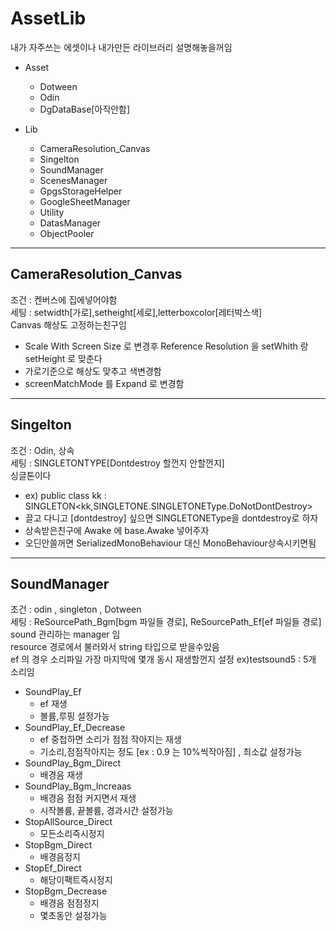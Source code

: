 # AssetLib  
내가 자주쓰는 에셋이나 내가만든 라이브러리 설명해놓을꺼임  


* Asset  
  * Dotween  
  * Odin  
  * DgDataBase[아직안함]  



* Lib  
  * CameraResolution_Canvas
  * Singelton  
  * SoundManager
  * ScenesManager  
  * GpgsStorageHelper
  * GoogleSheetManager  
  * Utility   
  * DatasManager   
  * ObjectPooler   
  
  
***
## CameraResolution_Canvas  
조건 : 켄버스에 집에넣어야함  
세팅 : setwidth[가로],setheight[세로],letterboxcolor[레터박스색]  
Canvas 해상도 고정하는친구임  
* Scale With Screen Size 로 변경후 Reference Resolution 을 setWhith 랑 setHeight 로 맞춘다  
* 가로기준으로 해상도 맞추고 색변경함  
* screenMatchMode 를 Expand 로 변경함   
***
## Singelton
조건 : Odin, 상속  
세팅 : SINGLETONTYPE[Dontdestroy 할껀지 안할껀지]  
싱글톤이다  
* ex) public class kk : SINGLETON<kk,SINGLETONE.SINGLETONEType.DoNotDontDestroy>  
* 끌고 다니고 [dontdestroy] 싶으면 SINGLETONEType을 dontdestroy로 하자  
* 상속받은친구에 Awake 에 base.Awake 넣어주자  
* 오딘안쓸꺼면 SerializedMonoBehaviour 대신 MonoBehaviour상속시키면됨  
***
## SoundManager
조건 : odin , singleton , Dotween  
세팅 : ReSourcePath_Bgm[bgm 파일들 경로], ReSourcePath_Ef[ef 파일들 경로]  
sound 관리하는 manager 임  
resource 경로에서 불러와서 string 타입으로 받을수있음  
ef 의 경우 소리파일 가장 마지막에 몇개 동시 재생할껀지 설정 ex)testsound5 : 5개 소리임
* SoundPlay_Ef  
  * ef 재생
  * 볼륨,루핑 설정가능
* SoundPlay_Ef_Decrease  
  * ef 중첩하면 소리가 점점 작아지는 재생
  * 기소리,점점작아지는 정도 [ex : 0.9 는 10%씩작아짐] , 최소값 설정가능  
* SoundPlay_Bgm_Direct
  * 배경음 재생  
* SoundPlay_Bgm_Increaas
  * 배경음 점점 커지면서 재생
  * 시작볼륨, 끝볼륨, 경과시간 설정가능
* StopAllSource_Direct
  * 모든소리즉시정지
* StopBgm_Direct
  * 배경음정지
* StopEf_Direct
  * 해당이팩트즉시정지
* StopBgm_Decrease
  * 배경음 점점정지
  * 몇초동안 설정가능




